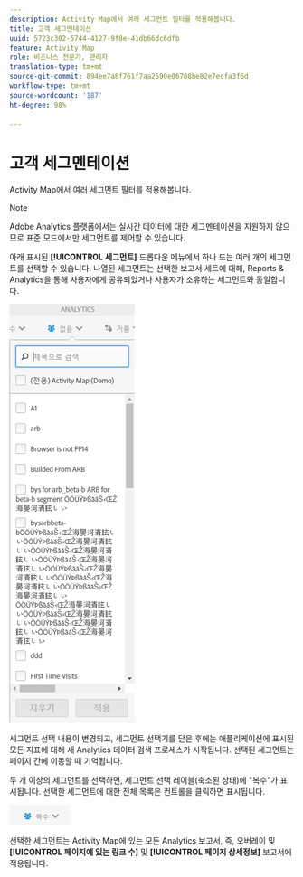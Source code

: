 ```yaml
---
description: Activity Map에서 여러 세그먼트 필터를 적용해봅니다.
title: 고객 세그멘테이션
uuid: 5723c302-5744-4127-9f8e-41db66dc6dfb
feature: Activity Map
role: 비즈니스 전문가, 관리자
translation-type: tm+mt
source-git-commit: 894ee7a8f761f7aa2590e06708be82e7ecfa3f6d
workflow-type: tm+mt
source-wordcount: '187'
ht-degree: 98%

---
```



# 고객 세그멘테이션

Activity Map에서 여러 세그먼트 필터를 적용해봅니다.

>[!NOTE]
>
>Adobe Analytics 플랫폼에서는 실시간 데이터에 대한 세그멘테이션을 지원하지 않으므로 표준 모드에서만 세그먼트를 제어할 수 있습니다.

아래 표시된 **[!UICONTROL 세그먼트]** 드롭다운 메뉴에서 하나 또는 여러 개의 세그먼트를 선택할 수 있습니다. 나열된 세그먼트는 선택한 보고서 세트에 대해, Reports &amp; Analytics을 통해 사용자에게 공유되었거나 사용자가 소유하는 세그먼트와 동일합니다.

![](assets/segments.png)

세그먼트 선택 내용이 변경되고, 세그먼트 선택기를 닫은 후에는 애플리케이션에 표시된 모든 지표에 대해 새 Analytics 데이터 검색 프로세스가 시작됩니다. 선택된 세그먼트는 페이지 간에 이동할 때 기억됩니다.

두 개 이상의 세그먼트를 선택하면, 세그먼트 선택 레이블(축소된 상태)에 &quot;복수&quot;가 표시됩니다. 선택한 세그먼트에 대한 전체 목록은 컨트롤을 클릭하면 표시됩니다.

![](assets/two_segments.png)

선택한 세그먼트는 Activity Map에 있는 모든 Analytics 보고서, 즉, 오버레이 및 **[!UICONTROL 페이지에 있는 링크 수]** 및 **[!UICONTROL 페이지 상세정보]** 보고서에 적용됩니다.
